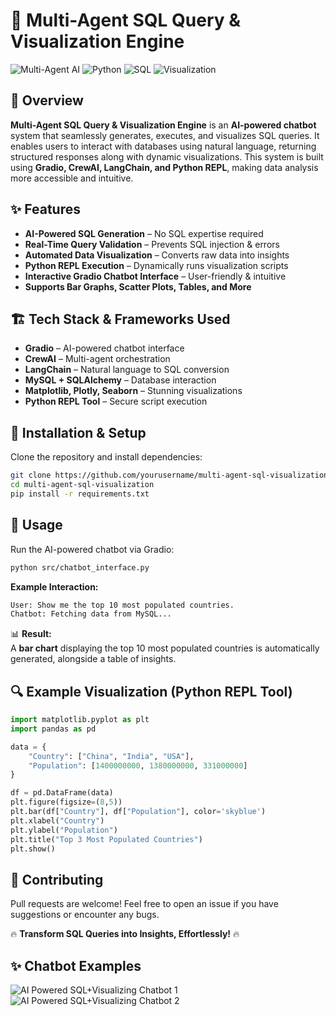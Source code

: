# 🚀 Multi-Agent SQL Query & Visualization Engine

![Multi-Agent AI](https://img.shields.io/badge/Multi--Agent-AI-blue.svg) ![Python](https://img.shields.io/badge/Python-3.8+-yellow.svg) ![SQL](https://img.shields.io/badge/SQL-MySQL-red.svg) ![Visualization](https://img.shields.io/badge/Visualization-Plotly%2FMatplotlib-green.svg)

## 🎯 Overview
**Multi-Agent SQL Query & Visualization Engine** is an **AI-powered chatbot** system that seamlessly generates, executes, and visualizes SQL queries. It enables users to interact with databases using natural language, returning structured responses along with dynamic visualizations. This system is built using **Gradio, CrewAI, LangChain, and Python REPL**, making data analysis more accessible and intuitive.

## ✨ Features
- **AI-Powered SQL Generation** – No SQL expertise required
- **Real-Time Query Validation** – Prevents SQL injection & errors
- **Automated Data Visualization** – Converts raw data into insights
- **Python REPL Execution** – Dynamically runs visualization scripts
- **Interactive Gradio Chatbot Interface** – User-friendly & intuitive
- **Supports Bar Graphs, Scatter Plots, Tables, and More**

## 🏗 Tech Stack & Frameworks Used
- **Gradio** – AI-powered chatbot interface
- **CrewAI** – Multi-agent orchestration
- **LangChain** – Natural language to SQL conversion
- **MySQL + SQLAlchemy** – Database interaction
- **Matplotlib, Plotly, Seaborn** – Stunning visualizations
- **Python REPL Tool** – Secure script execution

## 🔧 Installation & Setup
Clone the repository and install dependencies:
```bash
git clone https://github.com/yourusername/multi-agent-sql-visualization.git
cd multi-agent-sql-visualization
pip install -r requirements.txt
```

## 🚀 Usage
Run the AI-powered chatbot via Gradio:
```bash
python src/chatbot_interface.py
```

**Example Interaction:**
```bash
User: Show me the top 10 most populated countries.
Chatbot: Fetching data from MySQL...
```

📊 **Result:**  
A **bar chart** displaying the top 10 most populated countries is automatically generated, alongside a table of insights.

## 🔍 Example Visualization (Python REPL Tool)
```python
import matplotlib.pyplot as plt
import pandas as pd

data = {
    "Country": ["China", "India", "USA"],
    "Population": [1400000000, 1380000000, 331000000]
}

df = pd.DataFrame(data)
plt.figure(figsize=(8,5))
plt.bar(df["Country"], df["Population"], color='skyblue')
plt.xlabel("Country")
plt.ylabel("Population")
plt.title("Top 3 Most Populated Countries")
plt.show()
```

## 🙌 Contributing
Pull requests are welcome! Feel free to open an issue if you have suggestions or encounter any bugs.

🔥 **Transform SQL Queries into Insights, Effortlessly!** 🔥

## ✨ Chatbot Examples

![AI Powered SQL+Visualizing Chatbot 1](https://github.com/user-attachments/assets/0912a268-dcc7-42ad-a01f-62785ffb2eb5)
![AI Powered SQL+Visualizing Chatbot 2](https://github.com/user-attachments/assets/5758a778-f905-41b5-a68c-5abb108b3277)



